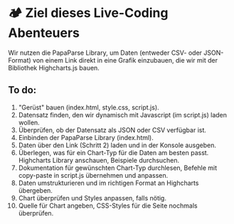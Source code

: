 # 🏕️ Ziel dieses Live-Coding Abenteuers

Wir nutzen die PapaParse Library, um Daten (entweder CSV- oder JSON-Format) von einem Link direkt in eine Grafik einzubauen, die wir mit der Bibliothek Highcharts.js bauen.

## To do:

1. "Gerüst" bauen (index.html, style.css, script.js).
2. Datensatz finden, den wir dynamisch mit Javascript (im script.js) laden wollen.
3. Überprüfen, ob der Datensatz als JSON oder CSV verfügbar ist.
4. Einbinden der PapaParse Library (index.html).
5. Daten über den Link (Schritt 2) laden und in der Konsole ausgeben.
6. Überlegen, was für ein Chart-Typ für die Daten am besten passt. Highcharts Library anschauen, Beispiele durchsuchen.
7. Dokumentation für gewünschten Chart-Typ durchlesen, Befehle mit copy-paste in script.js übernehmen und anpassen.
8. Daten umstrukturieren und im richtigen Format an Highcharts übergeben.
9. Chart überprüfen und Styles anpassen, falls nötig.
10. Quelle für Chart angeben, CSS-Styles für die Seite nochmals überprüfen.